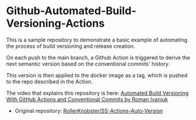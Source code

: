 # Github-Automated-Build-Versioning-Actions


This is a sample repository to demonstrate a basic example of automating the process
of build versioning and release creation.

On each push to the main branch, a Github Action is triggered to derive the next
semantic version based on the conventional commits' history.

This version is then applied to the docker image as a tag, which is pushed to the repo
described in the Action.

The video that explains this repository is here: [Automated Build Versioning With GitHub Actions and Conventional Commits by Roman Ivaniuk](https://youtu.be/jq3ruE-Coes)

* Original repository: [RollerKnobster/SS-Actions-Auto-Version](https://github.com/RollerKnobster/SS-Actions-Auto-Version)